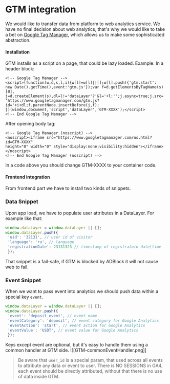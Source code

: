 # GTM integration
We would like to transfer data from platform to web analytics service. We have no final decision about web analytics, that's why we would like to take a bet on [Google Tag Manager](https://tagmanager.google.com/), which allows us to make some sophisticated abstraction.

#### Installation
GTM installs as a script on a page, that could be lazy loaded.
Example:
In a header block:
```hmtl
<!-- Google Tag Manager -->
<script>(function(w,d,s,l,i){w[l]=w[l]||[];w[l].push({'gtm.start':
new Date().getTime(),event:'gtm.js'});var f=d.getElementsByTagName(s)[0],
j=d.createElement(s),dl=l!='dataLayer'?'&l='+l:'';j.async=true;j.src=
'https://www.googletagmanager.com/gtm.js?id='+i+dl;f.parentNode.insertBefore(j,f);
})(window,document,'script','dataLayer','GTM-XXXX');</script>
<!-- End Google Tag Manager -->
```
After opening body tag:
```
<!-- Google Tag Manager (noscript) -->
<noscript><iframe src="https://www.googletagmanager.com/ns.html?id=GTM-XXXX"
height="0" width="0" style="display:none;visibility:hidden"></iframe></noscript>
<!-- End Google Tag Manager (noscript) -->
```
In a code above you should change GTM-XXXX to your container code.

#### Frontend integration
From frontend part we have to install two kinds of snippets.
### Data Snippet
Upon app load, we have to populate user attributes in a DataLayer. For example like that:
```javascript
window.dataLayer = window.dataLayer || [];
window.dataLayer.push({
 'uid': '32131', // user id of visitor
 'language': 'ru', // language
 'registrationDate': 23131323 // timestamp of registratoin date\time
 });
```
That snippet is a fail-safe, if GTM is blocked by ADBlock it will not cause web to fail.
### Event Snippet
When we want to pass event into analytics we should push data within a special key `event`.
```javascript
window.dataLayer = window.dataLayer || [];
window.dataLayer.push({
 'event': 'deposit_event', // event name
 'eventCategory': 'deposit', // event category for Google Analytics
 'eventAction': 'start', // event action for Google Analytics
 'eventValue': 'USDT', // event value for Google Analytics
 });
```
Keys except event are optional, but it's easy to handle them using a common handler at GTM side.
![[GTM-commonEventHandler.png]]

> Be aware that `user_id` is a special param, that used across all events to attribute any data or event to user. There is NO SESSIONS in GA4, each event should be directly attributed, without that there is no use of data inside GTM.
